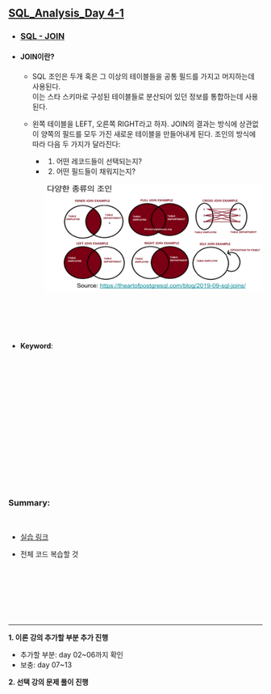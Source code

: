 ## <u>SQL_Analysis_Day 4-1</u>

- ### <u>SQL - JOIN</u>

- #### JOIN이란?

  - SQL 조인은 두개 혹은 그 이상의 테이블들을 공통 필드를 가지고 머지하는데 사용된다. <br> 이는 스타 스키마로 구성된 테이블들로 분산되어 있던 정보를 통합하는데 사용된다.
  - 왼쪽 테이블을 LEFT, 오른쪽 RIGHT라고 하자. JOIN의 결과는 방식에 상관없이 양쪽의 필드를 모두 가진 새로운 테이블을 만들어내게 된다. 조인의 방식에 따라 다음 두 가지가 달라진다:

    - 1. 어떤 레코드들이 선택되는지?
    - 2. 어떤 필드들이 채워지는지?

      ![ex-image](./img/1.PNG)

<br>
<br>
<br>
<br>

- **Keyword**:

<br>
<br>
<br>
<br>
<br>
<br>
<br>
<br>
<br>
<br>
<br>
<br>
<br>
<br>
<br>

### **Summary**:

<br>

- [실습 링크](https://github.com/pjw74/DjangoProject/tree/main/mysite)

- 전체 코드 복습할 것

<br>
<br>
<br>
<br>
<br>
<br>

---

**1. 이론 강의 추가할 부분 추가 진행**

- 추가할 부분: day 02~06까지 확인
- 보충: day 07~13

**2. 선택 강의 문제 풀이 진행**
